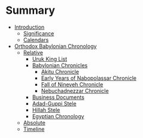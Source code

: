 # Summary

- [Introduction](introduction/README.md)
    - [Significance]()
    - [Calendars]()
- [Orthodox Babylonian Chronology](orthodox/README.md)
    - [Relative]()
        - [Uruk King List](orthodox/im65066.md)
        - [Babylonian Chronicles](orthodox/chronicles/README.md)
            - [Akitu Chronicle](orthodox/chronicles/bm86379.md)
            - [Early Years of Nabopolassar Chronicle](orthodox/chronicles/bm25127.md)
            - [Fall of Nineveh Chronicle](orthodox/chronicles/bm21901.md)
            - [Nebuchadnezzar Chronicle](orthodox/chronicles/bm21956.md)
        - [Business Documents]()
        - [Adad-Guppi Stele]()
        - [Hillah Stele]()
        - [Egyptian Chronology]()
    - [Absolute]()
    - [Timeline]()
